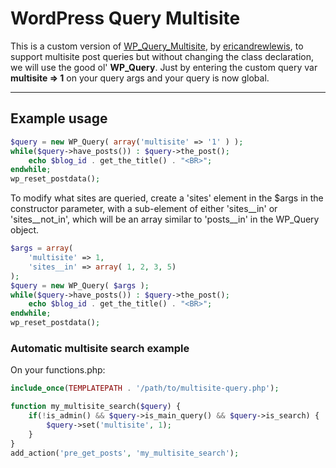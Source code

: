 # WordPress Query Multisite

This is a custom version of [WP_Query_Multisite](https://github.com/ericandrewlewis/WP_Query_Multisite), by [ericandrewlewis](https://github.com/ericandrewlewis), to support multisite post queries but without changing the class declaration, we will use the good ol' **WP_Query**. Just by entering the custom query var **multisite => 1** on your query args and your query is now global.

-----------------

## Example usage

```php
$query = new WP_Query( array('multisite' => '1' ) );
while($query->have_posts()) : $query->the_post();
    echo $blog_id . get_the_title() . "<BR>";
endwhile; 
wp_reset_postdata();
```

To modify what sites are queried, create a 'sites' element in the $args in the constructor parameter, with a sub-element of either 'sites__in' or 'sites__not_in', which will be an array similar to 'posts__in' in the WP_Query object. 

```php
$args = array(
	'multisite' => 1,
	'sites__in' => array( 1, 2, 3, 5)
);
$query = new WP_Query( $args );
while($query->have_posts()) : $query->the_post();
    echo $blog_id . get_the_title() . "<BR>";
endwhile; 
wp_reset_postdata();
```

### Automatic multisite search example

On your functions.php:

```php
include_once(TEMPLATEPATH . '/path/to/multisite-query.php');

function my_multisite_search($query) {
	if(!is_admin() && $query->is_main_query() && $query->is_search) {
		$query->set('multisite', 1);
	}
}
add_action('pre_get_posts', 'my_multisite_search');
```